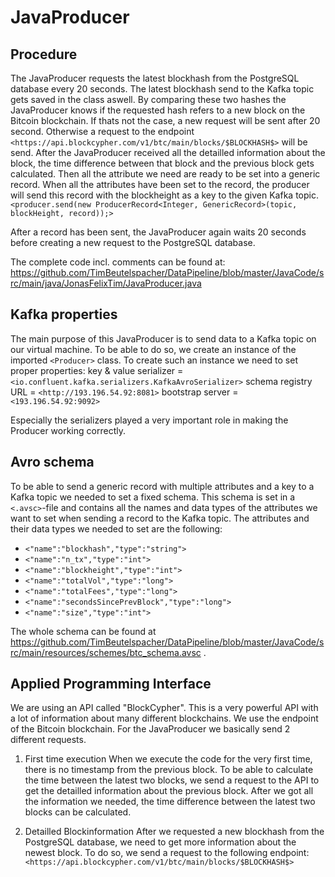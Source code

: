 # JavaProducer


## Procedure

The JavaProducer requests the latest blockhash from the PostgreSQL database every 20 seconds. The latest blockhash send to the Kafka topic gets saved in the class aswell. By comparing these two hashes the JavaProducer knows if the requested hash refers to a new block on the Bitcoin blockchain. If thats not the case, a new request will be sent after 20 second. Otherwise a request to the endpoint `<https://api.blockcypher.com/v1/btc/main/blocks/$BLOCKHASH$>` will be send. After the JavaProducer received all the detailled information about the block, the time difference between that block and the previous block gets calculated. Then all the attribute we need are ready to be set into a generic record. When all the attributes have been set to the record, the producer will send this record with the blockheight as a key to the given Kafka topic.
`<producer.send(new ProducerRecord<Integer, GenericRecord>(topic, blockHeight, record));>`

After a record has been sent, the JavaProducer again waits 20 seconds before creating a new request to the PostgreSQL database.

The complete code incl. comments can be found at: https://github.com/TimBeutelspacher/DataPipeline/blob/master/JavaCode/src/main/java/JonasFelixTim/JavaProducer.java


## Kafka properties

The main purpose of this JavaProducer is to send data to a Kafka topic on our virtual machine. To be able to do so, we create an instance of the imported `<Producer>` class. To create such an instance we need to set proper properties:
key & value serializer = `<io.confluent.kafka.serializers.KafkaAvroSerializer>`
schema registry URL = `<http://193.196.54.92:8081>`
bootstrap server = `<193.196.54.92:9092>`

Especially the serializers played a very important role in making the Producer working correctly. 


## Avro schema

To be able to send a generic record with multiple attributes and a key to a Kafka topic we needed to set a fixed schema. This schema is set in a `<.avsc>`-file and contains all the names and data types of the attributes we want to set when sending a record to the Kafka topic. The attributes and their data types we needed to set are the following:
* `<"name":"blockhash","type":"string">`
* `<"name":"n_tx","type":"int">`
* `<"name":"blockheight","type":"int">`
* `<"name":"totalVol","type":"long">`
* `<"name":"totalFees","type":"long">`
* `<"name":"secondsSincePrevBlock","type":"long">`
* `<"name":"size","type":"int">`

The whole schema can be found at https://github.com/TimBeutelspacher/DataPipeline/blob/master/JavaCode/src/main/resources/schemes/btc_schema.avsc .


## Applied Programming Interface

We are using an API called "BlockCypher". This is a very powerful API with a lot of information about many different blockchains. We use the endpoint of the Bitcoin blockchain.
For the JavaProducer we basically send 2 different requests.
1. First time execution
  When we execute the code for the very first time, there is no timestamp from the previous block. To be able to calculate the time between the latest two blocks, we send a request to the API to get the detailled information about the previous block. After we got all the information we needed, the time difference between the latest two blocks can be calculated. 
  
2. Detailled Blockinformation
  After we requested a new blockhash from the PostgreSQL database, we need to get more information about the newest block. To do so, we send a request to the following endpoint: `<https://api.blockcypher.com/v1/btc/main/blocks/$BLOCKHASH$>`
  
